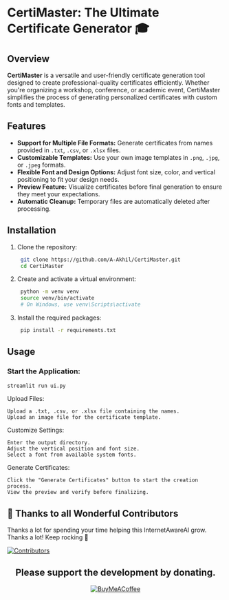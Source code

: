 # CertiMaster: The Ultimate Certificate Generator 🎓

## Overview

**CertiMaster** is a versatile and user-friendly certificate generation tool designed to create professional-quality certificates efficiently. Whether you're organizing a workshop, conference, or academic event, CertiMaster simplifies the process of generating personalized certificates with custom fonts and templates.

## Features

- **Support for Multiple File Formats:** Generate certificates from names provided in `.txt`, `.csv`, or `.xlsx` files.
- **Customizable Templates:** Use your own image templates in `.png`, `.jpg`, or `.jpeg` formats.
- **Flexible Font and Design Options:** Adjust font size, color, and vertical positioning to fit your design needs.
- **Preview Feature:** Visualize certificates before final generation to ensure they meet your expectations.
- **Automatic Cleanup:** Temporary files are automatically deleted after processing.

## Installation

1. Clone the repository:
   ```bash
    git clone https://github.com/A-Akhil/CertiMaster.git
    cd CertiMaster
    ```
2. Create and activate a virtual environment:
   ```bash
    python -m venv venv
    source venv/bin/activate  
    # On Windows, use venv\Scripts\activate
    ```

3. Install the required packages:
   ```bash
    pip install -r requirements.txt
    ```

## Usage

### Start the Application:

```bash
streamlit run ui.py
```
Upload Files:

    Upload a .txt, .csv, or .xlsx file containing the names.
    Upload an image file for the certificate template.

Customize Settings:

    Enter the output directory.
    Adjust the vertical position and font size.
    Select a font from available system fonts.

Generate Certificates:

    Click the "Generate Certificates" button to start the creation process.
    View the preview and verify before finalizing.


## 💪 Thanks to all Wonderful Contributors

Thanks a lot for spending your time helping this InternetAwareAI grow.
Thanks a lot! Keep rocking 🍻

[![Contributors](https://contrib.rocks/image?repo=A-Akhil/CertiMaster)](https://github.com/A-Akhil/CertiMaster/graphs/contributors)

<div align="center">

## Please support the development by donating.

[![BuyMeACoffee](https://img.shields.io/badge/Buy%20Me%20a%20Coffee-ffdd00?style=for-the-badge&logo=buy-me-a-coffee&logoColor=black)](https://buymeacoffee.com/aakhil)

</div>

